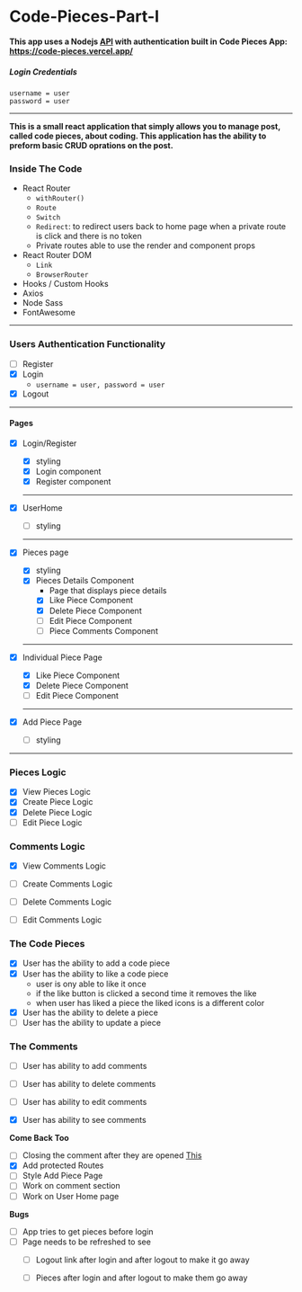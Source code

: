 # Code-Pieces-Part-I
**This app uses a Nodejs [API](https://github.com/2nd-Level/CODE-PIECES-API) with authentication built in**
**Code Pieces App: https://code-pieces.vercel.app/**
##### Login Credentials
```
username = user
password = user
```
_______

**This is a small react application that simply allows you to manage post, called code pieces, about coding. This application has the ability to preform basic CRUD oprations on the post.**
### Inside The Code
- React Router
    - `withRouter()`
    - `Route`
    - `Switch`
    - `Redirect`: to redirect users back to home page when a private route is click and there is no token
    - Private routes able to use the render and component props
- React Router DOM
     - `Link`
     - `BrowserRouter`
- Hooks / Custom Hooks
- Axios
- Node Sass
- FontAwesome
_____
### Users Authentication Functionality
- [ ] Register
- [x] Login
    - `username = user, password = user`
- [x] Logout
____
<!-- ### Files and Folders
- assests
- components
- hooks
- utils -->

#### Pages
- [x] Login/Register
    - [x] styling
    - [x] Login component
    - [x] Register component

  -------------   
- [x] UserHome
    - [ ] styling
  ------------- 
- [x] Pieces page
    - [x] styling
    - [x] Pieces Details Component
        - Page that displays piece details
        - [x] Like Piece Component
        - [x] Delete Piece Component
        - [ ] Edit Piece Component
        - [ ] Piece Comments Component
  ------------- 

- [x] Individual Piece Page
    - [x] Like Piece Component
    - [x] Delete Piece Component
    - [ ] Edit Piece Component
  ------------- 
- [x] Add Piece Page
    - [ ] styling
____



### Pieces Logic
- [x] View Pieces Logic
- [x] Create Piece Logic
- [x] Delete Piece Logic
- [ ] Edit Piece Logic

### Comments Logic
- [x] View Comments Logic
- [ ] Create Comments Logic
- [ ] Delete Comments Logic
- [ ] Edit Comments Logic



<!-- ### Branches
- [part1](https://github.com/SR-Portfolio-Projects/Code-Pieces-Part-I/tree/part1)
    - uses classes to manage state
- [part1-refactoring](https://github.com/SR-Portfolio-Projects/Code-Pieces-Part-I/tree/part1-refactoring) 
    - refactored to use hooks to manage state
    - added ability to like pieces
- [UI]()
    - React Router -->


### The Code Pieces
- [x] User has the ability to add a code piece
- [x] User has the ability to like a code piece 
    - user is ony able to like it once
    - if the like button is clicked a second time it removes the like
    - when user has liked a piece the liked icons is a different color
- [x] User has the ability to delete a piece
- [ ] User has the ability to update a piece

### The Comments
- [ ] User has ability to add comments
- [ ] User has ability to delete comments
- [ ] User has ability to edit comments
- [x] User has ability to see comments



**Come Back Too**
- [ ] Closing the comment after they are opened [This](https://github.com/SR-Portfolio-Projects/React-Hamburger-Menu)
- [x] Add protected Routes
- [ ] Style Add Piece Page
- [ ] Work on comment section
- [ ] Work on User Home page

**Bugs**
- [ ] App tries to get pieces before login
- [ ] Page needs to be refreshed to see
    - [ ] Logout link after login and after logout to make it go away
    - [ ] Pieces after login and after logout to make them go away





